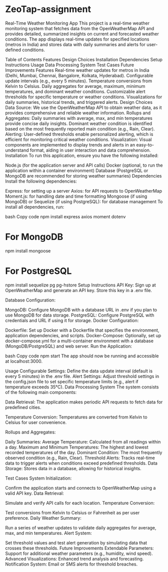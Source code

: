 # ZeoTap-assignment
Real-Time Weather Monitoring App
This project is a real-time weather monitoring system that fetches data from the OpenWeatherMap API and provides detailed, summarized insights on current and forecasted weather conditions. The app displays real-time updates for specified locations (metros in India) and stores data with daily summaries and alerts for user-defined conditions.

Table of Contents
Features
Design Choices
Installation
Dependencies
Setup Instructions
Usage
Data Processing System
Test Cases
Future Improvements
Features
Real-time weather updates for metros in India (Delhi, Mumbai, Chennai, Bangalore, Kolkata, Hyderabad).
Configurable update intervals (e.g., every 5 minutes).
Temperature conversions from Kelvin to Celsius.
Daily aggregates for average, maximum, minimum temperatures, and dominant weather conditions.
Customizable alert thresholds for specific temperature or weather conditions.
Visualizations for daily summaries, historical trends, and triggered alerts.
Design Choices
Data Source: We use the OpenWeatherMap API to obtain weather data, as it provides comprehensive and reliable weather information.
Rollups and Aggregates: Daily summaries with average, max, and min temperatures provide concise daily insights. Dominant weather condition is identified based on the most frequently reported main condition (e.g., Rain, Clear).
Alerting: User-defined thresholds enable personalized alerting, which is efficient for monitoring critical weather conditions.
Visualization: Visual components are implemented to display trends and alerts in an easy-to-understand format, aiding in user interaction and data comprehension.
Installation
To run this application, ensure you have the following installed:

Node.js (for the application server and API calls)
Docker (optional, to run the application within a container environment)
Database (PostgreSQL or MongoDB are recommended for storing weather summaries)
Dependencies
Install the following dependencies:

Express: for setting up a server
Axios: for API requests to OpenWeatherMap
Moment.js: for handling date and time formatting
Mongoose (if using MongoDB) or Sequelize (if using PostgreSQL): for database management
To install all dependencies, run:

bash
Copy code
npm install express axios moment dotenv
# For MongoDB
npm install mongoose
# For PostgreSQL
npm install sequelize pg pg-hstore
Setup Instructions
API Key: Sign up at OpenWeatherMap and generate an API key. Store this key in a .env file.

Database Configuration:

MongoDB: Configure MongoDB with a database URL in .env if you plan to use MongoDB for data storage.
PostgreSQL: Configure PostgreSQL with credentials and URL if using it for storage.
Docker Configuration:

Dockerfile: Set up Docker with a Dockerfile that specifies the environment, application dependencies, and scripts.
Docker-Compose: Optionally, set up docker-compose.yml for a multi-container environment with a database (MongoDB/PostgreSQL) and web server.
Run the Application:

bash
Copy code
npm start
The app should now be running and accessible at localhost:3000.

Usage
Configurable Settings: Define the data update interval (default is every 5 minutes) in the .env file.
Alert Settings: Adjust threshold settings in the config.json file to set specific temperature limits (e.g., alert if temperature exceeds 35°C).
Data Processing System
The system consists of the following main components:

Data Retrieval: The application makes periodic API requests to fetch data for predefined cities.

Temperature Conversion: Temperatures are converted from Kelvin to Celsius for user convenience.

Rollups and Aggregates:

Daily Summaries:
Average Temperature: Calculated from all readings within a day.
Maximum and Minimum Temperatures: The highest and lowest recorded temperatures of the day.
Dominant Condition: The most frequently observed condition (e.g., Rain, Clear).
Threshold Alerts:
Tracks real-time data to trigger alerts when conditions exceed predefined thresholds.
Data Storage: Stores data in a database, allowing for historical insights.

Test Cases
System Initialization:

Confirm the application starts and connects to OpenWeatherMap using a valid API key.
Data Retrieval:

Simulate and verify API calls for each location.
Temperature Conversion:

Test conversions from Kelvin to Celsius or Fahrenheit as per user preference.
Daily Weather Summary:

Run a series of weather updates to validate daily aggregates for average, max, and min temperatures.
Alert System:

Set threshold values and test alert generation by simulating data that crosses these thresholds.
Future Improvements
Extendable Parameters: Support for additional weather parameters (e.g., humidity, wind speed).
Advanced Visualizations: Enhanced trend analysis and forecasting.
Notification System: Email or SMS alerts for threshold breaches.
